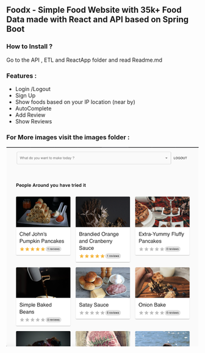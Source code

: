 ## Foodx - Simple Food Website with 35k+ Food Data made with React and API based on Spring Boot



### How to Install ?

Go to the API , ETL and ReactApp folder and read Readme.md 

### Features :

- Login /Logout
- Sign Up
- Show foods based on your IP location (near by)
- AutoComplete
- Add Review 
- Show Reviews

### For More images visit the images folder :
![For website screenshots please go to the images folder ](https://raw.githubusercontent.com/generic-matrix/foodx/master/images/dashboard.png)